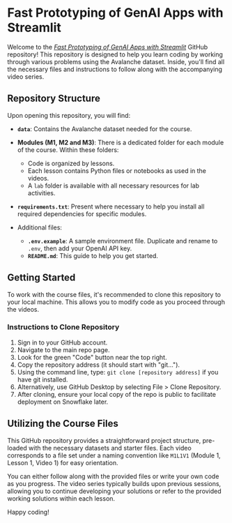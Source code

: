 # Fast Prototyping of GenAI Apps with Streamlit

Welcome to the [*Fast Prototyping of GenAI Apps with Streamlit*](https://www.deeplearning.ai/courses/fast-prototyping-of-genai-apps-with-streamlit/) GitHub repository! This repository is designed to help you learn coding by working through various problems using the Avalanche dataset. Inside, you'll find all the necessary files and instructions to follow along with the accompanying video series.

## Repository Structure

Upon opening this repository, you will find:

- **`data`**: Contains the Avalanche dataset needed for the course.

- **Modules (M1, M2 and M3)**: There is a dedicated folder for each module of the course. Within these folders:
  - Code is organized by lessons.
  - Each lesson contains Python files or notebooks as used in the videos.
  - A `lab` folder is available with all necessary resources for lab activities.

- **`requirements.txt`**: Present where necessary to help you install all required dependencies for specific modules.

- Additional files:
  - **`.env.example`**: A sample environment file. Duplicate and rename to `.env`, then add your OpenAI API key.
  - **`README.md`**: This guide to help you get started.

## Getting Started

To work with the course files, it's recommended to clone this repository to your local machine. This allows you to modify code as you proceed through the videos.

### Instructions to Clone Repository

1. Sign in to your GitHub account.
2. Navigate to the main repo page.
3. Look for the green "Code" button near the top right.
4. Copy the repository address (it should start with "git...").
5. Using the command line, type: `git clone [repository address]` if you have git installed.
6. Alternatively, use GitHub Desktop by selecting File > Clone Repository.
7. After cloning, ensure your local copy of the repo is public to facilitate deployment on Snowflake later.

## Utilizing the Course Files

This GitHub repository provides a straightforward project structure, pre-loaded with the necessary datasets and starter files. Each video corresponds to a file set under a naming convention like `M1L1V1` (Module 1, Lesson 1, Video 1) for easy orientation.

You can either follow along with the provided files or write your own code as you progress. The video series typically builds upon previous sessions, allowing you to continue developing your solutions or refer to the provided working solutions within each lesson.

Happy coding!

